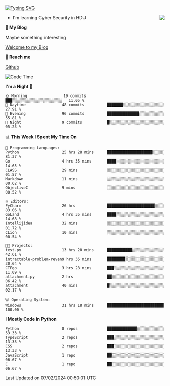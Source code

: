 [![Typing SVG](https://readme-typing-svg.herokuapp.com?font=Fira+Code&pause=1000&random=false&width=450&height=60&lines=Hello+%F0%9F%91%8B%F0%9F%8F%BB;I'm+JBNRZ)](https://git.io/typing-svg)

<a href="#">
  <img align="right" src="https://github-readme-stats.vercel.app/api?username=JBNRZ&show_icons=true&bg_color=15,f2f7fd,E0EAFC" />
</a>

- I'm learning Cyber Security in HDU

 **🌱 My Blog**

Maybe something interesting

[Welcome to my Blog](https://jbnrz.com.cn/)

 **💬 Reach me** 

[Github](https://github.com/JBNRZ)


<!--START_SECTION:waka-->
![Code Time](http://img.shields.io/badge/Code%20Time-313%20hrs%2044%20mins-blue)

**I'm a Night 🦉** 

```text
🌞 Morning                19 commits          ███░░░░░░░░░░░░░░░░░░░░░░   11.05 % 
🌆 Daytime                48 commits          ███████░░░░░░░░░░░░░░░░░░   27.91 % 
🌃 Evening                96 commits          ██████████████░░░░░░░░░░░   55.81 % 
🌙 Night                  9 commits           █░░░░░░░░░░░░░░░░░░░░░░░░   05.23 % 
```


📊 **This Week I Spent My Time On** 

```text
💬 Programming Languages: 
Python                   25 hrs 28 mins      ████████████████████░░░░░   81.37 % 
Go                       4 hrs 35 mins       ████░░░░░░░░░░░░░░░░░░░░░   14.65 % 
CLASS                    29 mins             ░░░░░░░░░░░░░░░░░░░░░░░░░   01.57 % 
Markdown                 11 mins             ░░░░░░░░░░░░░░░░░░░░░░░░░   00.62 % 
ObjectiveC               9 mins              ░░░░░░░░░░░░░░░░░░░░░░░░░   00.52 % 

🔥 Editors: 
PyCharm                  26 hrs              █████████████████████░░░░   83.06 % 
GoLand                   4 hrs 35 mins       ████░░░░░░░░░░░░░░░░░░░░░   14.68 % 
Intellijidea             32 mins             ░░░░░░░░░░░░░░░░░░░░░░░░░   01.72 % 
CLion                    10 mins             ░░░░░░░░░░░░░░░░░░░░░░░░░   00.54 % 

🐱‍💻 Projects: 
test.py                  13 hrs 20 mins      ███████████░░░░░░░░░░░░░░   42.61 % 
intractable-problem-reven9 hrs 35 mins       ████████░░░░░░░░░░░░░░░░░   30.64 % 
CTFgo                    3 hrs 28 mins       ███░░░░░░░░░░░░░░░░░░░░░░   11.09 % 
attachment.py            2 hrs               ██░░░░░░░░░░░░░░░░░░░░░░░   06.42 % 
attachment               40 mins             █░░░░░░░░░░░░░░░░░░░░░░░░   02.17 % 

💻 Operating System: 
Windows                  31 hrs 18 mins      █████████████████████████   100.00 % 
```

**I Mostly Code in Python** 

```text
Python                   8 repos             █████████████░░░░░░░░░░░░   53.33 % 
TypeScript               2 repos             ███░░░░░░░░░░░░░░░░░░░░░░   13.33 % 
CSS                      2 repos             ███░░░░░░░░░░░░░░░░░░░░░░   13.33 % 
JavaScript               1 repo              ██░░░░░░░░░░░░░░░░░░░░░░░   06.67 % 
C                        1 repo              ██░░░░░░░░░░░░░░░░░░░░░░░   06.67 % 
```




 Last Updated on 07/02/2024 00:50:01 UTC
<!--END_SECTION:waka-->
